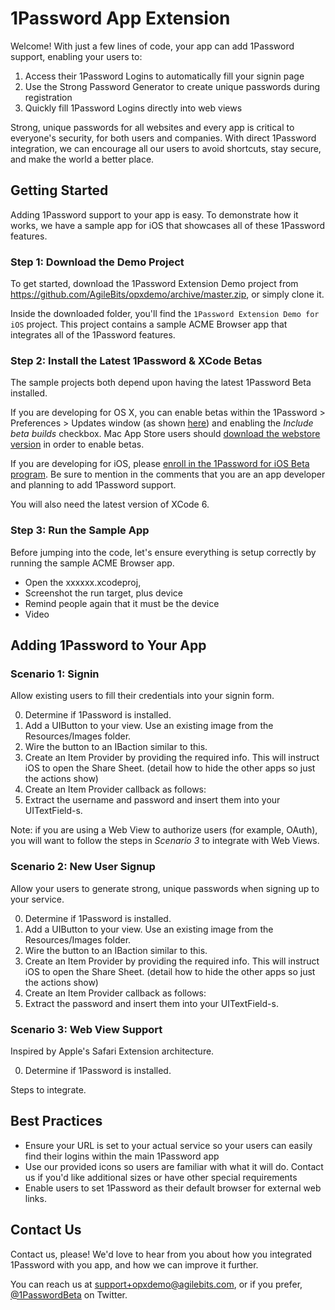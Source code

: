 # 1Password App Extension

Welcome! With just a few lines of code, your app can add 1Password support, enabling your users to:

1. Access their 1Password Logins to automatically fill your signin page
2. Use the Strong Password Generator to create unique passwords during registration
3. Quickly fill 1Password Logins directly into web views

Strong, unique passwords for all websites and every app is critical to everyone's security, for both users and companies. With direct 1Password integration, we can encourage all our users to avoid shortcuts, stay secure, and make the world a better place.


## Getting Started

Adding 1Password support to your app is easy. To demonstrate how it works, we have a sample app for iOS that showcases all of these 1Password features.


### Step 1: Download the Demo Project

To get started, download the 1Password Extension Demo project from https://github.com/AgileBits/opxdemo/archive/master.zip, or simply clone it.

Inside the downloaded folder, you'll find the `1Password Extension Demo for iOS` project. This project contains a sample ACME Browser app that integrates all of the 1Password features. 


### Step 2: Install the Latest 1Password & XCode Betas

The sample projects both depend upon having the latest 1Password Beta installed. 

If you are developing for OS X, you can enable betas within the 1Password > Preferences > Updates window (as shown [here](i.agilebits.com/Preferences_197C0C6B.png)) and enabling the _Include beta builds_ checkbox. Mac App Store users should [download the webstore version](https://agilebits.com/downloads) in order to enable betas.

If you are developing for iOS, please [enroll in the 1Password for iOS Beta program](https://agilebits.com/beta_signups/signup). Be sure to mention in the comments that you are an app developer and planning to add 1Password support.

You will also need the latest version of XCode 6. 

### Step 3: Run the Sample App

Before jumping into the code, let's ensure everything is setup correctly by running the sample ACME  Browser app. 

- Open the xxxxxx.xcodeproj, 
- Screenshot the run target, plus device
- Remind people again that it must be the device
- Video


## Adding 1Password to Your App

### Scenario 1: Signin

Allow existing users to fill their credentials into your signin form. 

0. Determine if 1Password is installed.
1. Add a UIButton to your view. Use an existing image from the Resources/Images folder.
2. Wire the button to an IBaction similar to this. 
3. Create an Item Provider by providing the required info. This will instruct iOS to open the Share Sheet. (detail how to hide the other apps so just the actions show)
4. Create an Item Provider callback as follows:
5. Extract the username and password and insert them into your UITextField-s.

Note: if you are using a Web View to authorize users (for example, OAuth), you will want to follow the steps in _Scenario 3_ to integrate with Web Views.

### Scenario 2: New User Signup

Allow your users to generate strong, unique passwords when signing up to your service. 

0. Determine if 1Password is installed.
1. Add a UIButton to your view. Use an existing image from the Resources/Images folder.
2. Wire the button to an IBaction similar to this. 
3. Create an Item Provider by providing the required info. This will instruct iOS to open the Share Sheet. (detail how to hide the other apps so just the actions show)
4. Create an Item Provider callback as follows:
5. Extract the password and insert them into your UITextField-s.

### Scenario 3: Web View Support

Inspired by Apple's Safari Extension architecture. 

0. Determine if 1Password is installed.

Steps to integrate.


## Best Practices

* Ensure your URL is set to your actual service so your users can easily find their logins within the main 1Password app
* Use our provided icons so users are familiar with what it will do. Contact us if you'd like additional sizes or have other special requirements 
* Enable users to set 1Password as their default browser for external web links.

## Contact Us

Contact us, please! We'd love to hear from you about how you integrated 1Password with you app, and how we can improve it further. 

You can reach us at support+opxdemo@agilebits.com, or if you prefer, [@1PasswordBeta](https://twitter.com/1PasswordBeta) on Twitter.
